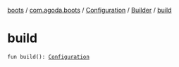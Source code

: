 [boots](../../../index.md) / [com.agoda.boots](../../index.md) / [Configuration](../index.md) / [Builder](index.md) / [build](./build.md)

# build

`fun build(): `[`Configuration`](../index.md)